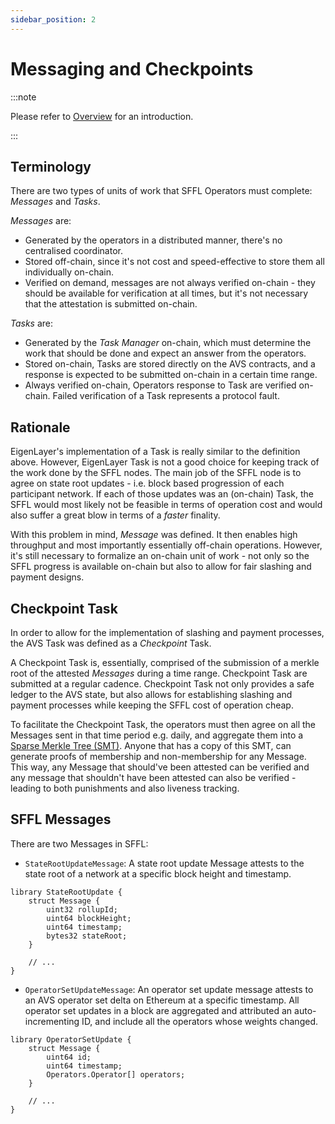 ```yaml
---
sidebar_position: 2
---
```


# Messaging and Checkpoints

:::note

Please refer to [Overview](./overview.md) for an introduction.

:::

## Terminology

There are two types of units of work that SFFL Operators must complete:
_Messages_ and _Tasks_.

_Messages_ are:
* Generated by the operators in a distributed manner, there's no centralised
  coordinator.
* Stored off-chain, since it's not cost and speed-effective to store them all
  individually on-chain.
* Verified on demand, messages are not always verified on-chain - they should
  be available for verification at all times, but it's not necessary that the
  attestation is submitted on-chain.

_Tasks_ are:
* Generated by the _Task Manager_ on-chain, which must determine the work that
  should be done and expect an answer from the operators.
* Stored on-chain, Tasks are stored directly on the AVS contracts, and a
  response is expected to be submitted on-chain in a certain time range.
* Always verified on-chain, Operators response to Task are verified on-chain.
  Failed verification of a Task represents a protocol fault.

## Rationale

EigenLayer's implementation of a Task is really similar to the definition
above. However, EigenLayer Task is not a good choice for keeping track of the
work done by the SFFL nodes. The main job of the SFFL node is to agree on state
root updates - i.e. block based progression of each participant network. If
each of those updates was an (on-chain) Task, the SFFL would most likely not be
feasible in terms of operation cost and would also suffer a great blow in terms
of a _faster_ finality.

With this problem in mind, _Message_ was defined. It then enables high
throughput and most importantly essentially off-chain operations. However, it's
still necessary to formalize an on-chain unit of work - not only so the SFFL
progress is available on-chain but also to allow for fair slashing and payment
designs.

## Checkpoint Task

In order to allow for the implementation of slashing and payment processes, the
AVS Task was defined as a _Checkpoint_ Task.

A Checkpoint Task is, essentially, comprised of the submission of a merkle root
of the attested _Messages_ during a time range. Checkpoint Task are submitted
at a regular cadence. Checkpoint Task not only provides a safe ledger to the
AVS state, but also allows for establishing slashing and payment processes
while keeping the SFFL cost of operation cheap.

To facilitate the Checkpoint Task, the operators must then agree on all the
Messages sent in that time period e.g. daily, and aggregate them into a [Sparse
Merkle Tree (SMT)](https://docs.iden3.io/publications/pdfs/Merkle-Tree.pdf).
Anyone that has a copy of this SMT, can generate proofs of membership and
non-membership for any Message. This way, any Message that should've been
attested can be verified and any message that shouldn't have been attested can
also be verified - leading to both punishments and also liveness tracking.

## SFFL Messages

There are two Messages in SFFL:

* `StateRootUpdateMessage`: A state root update Message attests to the state
  root of a network at a specific block height and timestamp.

```solidity
library StateRootUpdate {
    struct Message {
        uint32 rollupId;
        uint64 blockHeight;
        uint64 timestamp;
        bytes32 stateRoot;
    }

    // ...
}
```

* `OperatorSetUpdateMessage`: An operator set update message attests to an AVS
  operator set delta on Ethereum at a specific timestamp. All operator set
  updates in a block are aggregated and attributed an auto-incrementing ID, and
  include all the operators whose weights changed.

```solidity
library OperatorSetUpdate {
    struct Message {
        uint64 id;
        uint64 timestamp;
        Operators.Operator[] operators;
    }

    // ...
}
```
